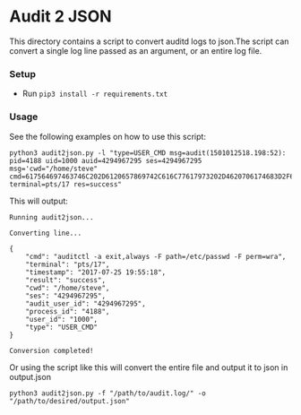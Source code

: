 # Audit 2 JSON
This directory contains a script to convert auditd logs to json.The script can convert a single log line passed as an argument, or an entire log file.

### Setup
- Run ````pip3 install -r requirements.txt````

### Usage
See the following examples on how to use this script:

````
python3 audit2json.py -l "type=USER_CMD msg=audit(1501012518.198:52): pid=4188 uid=1000 auid=4294967295 ses=4294967295 msg='cwd="/home/steve" cmd=617564697463746C202D6120657869742C616C77617973202D4620706174683D2F6574632F706173737764202D46207065726D3D777261 terminal=pts/17 res=success"
````
This will output:
````
Running audit2json...

Converting line...

{
    "cmd": "auditctl -a exit,always -F path=/etc/passwd -F perm=wra",
    "terminal": "pts/17",
    "timestamp": "2017-07-25 19:55:18",
    "result": "success",
    "cwd": "/home/steve",
    "ses": "4294967295",
    "audit_user_id": "4294967295",
    "process_id": "4188",
    "user_id": "1000",
    "type": "USER_CMD"
}

Conversion completed!
````

Or using the script like this will convert the entire file and output it to json in output.json
````
python3 audit2json.py -f "/path/to/audit.log/" -o "/path/to/desired/output.json"
````
